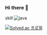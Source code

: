 ### Hi there 👋


skill
![java](https://user-images.githubusercontent.com/83253826/155076988-0cb3951e-fd22-4269-a725-9b78f1cc9969.svg)

[![Solved.ac 프로필](http://mazassumnida.wtf/api/v2/generate_badge?boj=kkepm012)](https://solved.ac/kkepm012)

<!--
**UjiinEatingTangerines/UjiinEatingTangerines** is a ✨ _special_ ✨ repository because its `README.md` (this file) appears on your GitHub profile.

Here are some ideas to get you started:

- 🔭 I’m currently working on ...
- 🌱 I’m currently learning ...
- 👯 I’m looking to collaborate on ...
- 🤔 I’m looking for help with ...
- 💬 Ask me about ...
- 📫 How to reach me: ...
- 😄 Pronouns: ...
- ⚡ Fun fact: ...
-->
